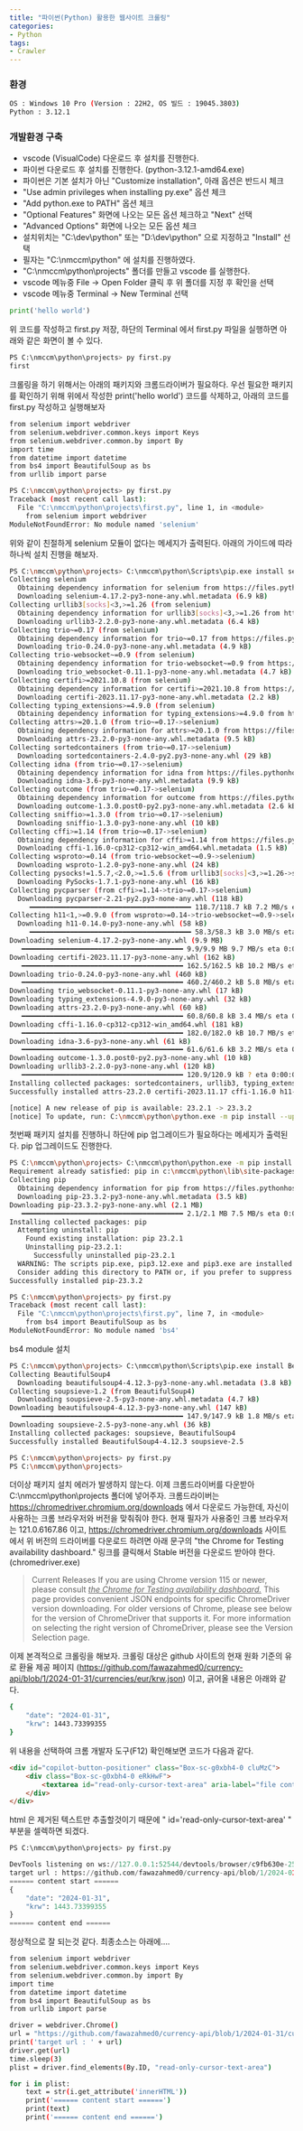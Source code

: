 ```yaml
---
title: "파이썬(Python) 활용한 웹사이트 크롤링"
categories:
- Python
tags:
- Crawler
---
```


### 환경

```bash
OS : Windows 10 Pro (Version : 22H2, OS 빌드 : 19045.3803)
Python : 3.12.1
```

### 개발환경 구축

- vscode (VisualCode) 다운로드 후 설치를 진행한다. 
- 파이썬 다운로드 후 설치를 진행한다. (python-3.12.1-amd64.exe) 
- 파이썬은 기본 설치가 아닌 "Customize installation", 아래 옵션은 반드시 체크
- "Use admin privileges when installing py.exe" 옵션 체크
- "Add python.exe to PATH" 옵션 체크
- "Optional Features" 화면에 나오는 모든 옵션 체크하고 "Next" 선택
- "Advanced Options" 화면에 나오는 모든 옵션 체크
- 설치위치는 "C:\dev\python" 또는 "D:\dev\python" 으로 지정하고 "Install" 선택
- 필자는 "C:\nmccm\python" 에 설치를 진행하였다.
- "C:\nmccm\python\projects" 폴더를 만들고 vscode 를 실행한다.
- vscode 메뉴중 File -> Open Folder 클릭 후 위 폴더를 지정 후 확인을 선택
- vscode 메뉴중 Terminal -> New Terminal 선택

```python
print('hello world')
```

위 코드를 작성하고 first.py 저장, 하단의 Terminal 에서 first.py 파일을 실행하면 아래와 같은 화면이 볼 수 있다.

```python
PS C:\nmccm\python\projects> py first.py
first
```

크롤링을 하기 위해서는 아래의 패키지와 크롬드라이버가 필요하다. 
우선 필요한 패키지를 확인하기 위해 위에서 작성한 print('hello world') 코드를 삭제하고, 아래의 코드를 first.py 작성하고 실행해보자 

```bash
from selenium import webdriver
from selenium.webdriver.common.keys import Keys
from selenium.webdriver.common.by import By
import time
from datetime import datetime
from bs4 import BeautifulSoup as bs
from urllib import parse
```

```bash
PS C:\nmccm\python\projects> py first.py
Traceback (most recent call last):
  File "C:\nmccm\python\projects\first.py", line 1, in <module>
    from selenium import webdriver
ModuleNotFoundError: No module named 'selenium'
```

위와 같이 친절하게 selenium 모듈이 없다는 메세지가 출력된다. 아래의 가이드에 따라 하나씩 설치 진행을 해보자. 

```bash
PS C:\nmccm\python\projects> C:\nmccm\python\Scripts\pip.exe install selenium
Collecting selenium
  Obtaining dependency information for selenium from https://files.pythonhosted.org/packages/97/e3/fd7272d6d2c49fd49a79a603cb28c8b5a71f8911861b4a0409b3c006a241/selenium-4.17.2-py3-none-any.whl.metadata
  Downloading selenium-4.17.2-py3-none-any.whl.metadata (6.9 kB)
Collecting urllib3[socks]<3,>=1.26 (from selenium)
  Obtaining dependency information for urllib3[socks]<3,>=1.26 from https://files.pythonhosted.org/packages/88/75/311454fd3317aefe18415f04568edc20218453b709c63c58b9292c71be17/urllib3-2.2.0-py3-none-any.whl.metadata
  Downloading urllib3-2.2.0-py3-none-any.whl.metadata (6.4 kB)
Collecting trio~=0.17 (from selenium)
  Obtaining dependency information for trio~=0.17 from https://files.pythonhosted.org/packages/14/fb/9299cf74953f473a15accfdbe2c15218e766bae8c796f2567c83bae03e98/trio-0.24.0-py3-none-any.whl.metadata
  Downloading trio-0.24.0-py3-none-any.whl.metadata (4.9 kB)
Collecting trio-websocket~=0.9 (from selenium)
  Obtaining dependency information for trio-websocket~=0.9 from https://files.pythonhosted.org/packages/48/be/a9ae5f50cad5b6f85bd2574c2c923730098530096e170c1ce7452394d7aa/trio_websocket-0.11.1-py3-none-any.whl.metadata
  Downloading trio_websocket-0.11.1-py3-none-any.whl.metadata (4.7 kB)
Collecting certifi>=2021.10.8 (from selenium)
  Obtaining dependency information for certifi>=2021.10.8 from https://files.pythonhosted.org/packages/64/62/428ef076be88fa93716b576e4a01f919d25968913e817077a386fcbe4f42/certifi-2023.11.17-py3-none-any.whl.metadata
  Downloading certifi-2023.11.17-py3-none-any.whl.metadata (2.2 kB)
Collecting typing_extensions>=4.9.0 (from selenium)
  Obtaining dependency information for typing_extensions>=4.9.0 from https://files.pythonhosted.org/packages/b7/f4/6a90020cd2d93349b442bfcb657d0dc91eee65491600b2cb1d388bc98e6b/typing_extensions-4.9.0-py3-none-any.whl.metadata  Downloading typing_extensions-4.9.0-py3-none-any.whl.metadata (3.0 kB)
Collecting attrs>=20.1.0 (from trio~=0.17->selenium)
  Obtaining dependency information for attrs>=20.1.0 from https://files.pythonhosted.org/packages/e0/44/827b2a91a5816512fcaf3cc4ebc465ccd5d598c45cefa6703fcf4a79018f/attrs-23.2.0-py3-none-any.whl.metadata
  Downloading attrs-23.2.0-py3-none-any.whl.metadata (9.5 kB)
Collecting sortedcontainers (from trio~=0.17->selenium)
  Downloading sortedcontainers-2.4.0-py2.py3-none-any.whl (29 kB)
Collecting idna (from trio~=0.17->selenium)
  Obtaining dependency information for idna from https://files.pythonhosted.org/packages/c2/e7/a82b05cf63a603df6e68d59ae6a68bf5064484a0718ea5033660af4b54a9/idna-3.6-py3-none-any.whl.metadata
  Downloading idna-3.6-py3-none-any.whl.metadata (9.9 kB)
Collecting outcome (from trio~=0.17->selenium)
  Obtaining dependency information for outcome from https://files.pythonhosted.org/packages/55/8b/5ab7257531a5d830fc8000c476e63c935488d74609b50f9384a643ec0a62/outcome-1.3.0.post0-py2.py3-none-any.whl.metadata
  Downloading outcome-1.3.0.post0-py2.py3-none-any.whl.metadata (2.6 kB)
Collecting sniffio>=1.3.0 (from trio~=0.17->selenium)
  Downloading sniffio-1.3.0-py3-none-any.whl (10 kB)
Collecting cffi>=1.14 (from trio~=0.17->selenium)
  Obtaining dependency information for cffi>=1.14 from https://files.pythonhosted.org/packages/e9/63/e285470a4880a4f36edabe4810057bd4b562c6ddcc165eacf9c3c7210b40/cffi-1.16.0-cp312-cp312-win_amd64.whl.metadata
  Downloading cffi-1.16.0-cp312-cp312-win_amd64.whl.metadata (1.5 kB)
Collecting wsproto>=0.14 (from trio-websocket~=0.9->selenium)
  Downloading wsproto-1.2.0-py3-none-any.whl (24 kB)
Collecting pysocks!=1.5.7,<2.0,>=1.5.6 (from urllib3[socks]<3,>=1.26->selenium)
  Downloading PySocks-1.7.1-py3-none-any.whl (16 kB)
Collecting pycparser (from cffi>=1.14->trio~=0.17->selenium)
  Downloading pycparser-2.21-py2.py3-none-any.whl (118 kB)
     ━━━━━━━━━━━━━━━━━━━━━━━━━━━━━━━━━━━━━━━━ 118.7/118.7 kB 7.2 MB/s eta 0:00:00
Collecting h11<1,>=0.9.0 (from wsproto>=0.14->trio-websocket~=0.9->selenium)
  Downloading h11-0.14.0-py3-none-any.whl (58 kB)
     ━━━━━━━━━━━━━━━━━━━━━━━━━━━━━━━━━━━━━━━━ 58.3/58.3 kB 3.0 MB/s eta 0:00:00
Downloading selenium-4.17.2-py3-none-any.whl (9.9 MB)
   ━━━━━━━━━━━━━━━━━━━━━━━━━━━━━━━━━━━━━━━━ 9.9/9.9 MB 9.7 MB/s eta 0:00:00
Downloading certifi-2023.11.17-py3-none-any.whl (162 kB)
   ━━━━━━━━━━━━━━━━━━━━━━━━━━━━━━━━━━━━━━━━ 162.5/162.5 kB 10.2 MB/s eta 0:00:00
Downloading trio-0.24.0-py3-none-any.whl (460 kB)
   ━━━━━━━━━━━━━━━━━━━━━━━━━━━━━━━━━━━━━━━━ 460.2/460.2 kB 5.8 MB/s eta 0:00:00
Downloading trio_websocket-0.11.1-py3-none-any.whl (17 kB)
Downloading typing_extensions-4.9.0-py3-none-any.whl (32 kB)
Downloading attrs-23.2.0-py3-none-any.whl (60 kB)
   ━━━━━━━━━━━━━━━━━━━━━━━━━━━━━━━━━━━━━━━━ 60.8/60.8 kB 3.4 MB/s eta 0:00:00
Downloading cffi-1.16.0-cp312-cp312-win_amd64.whl (181 kB)
   ━━━━━━━━━━━━━━━━━━━━━━━━━━━━━━━━━━━━━━━━ 182.0/182.0 kB 10.7 MB/s eta 0:00:00
Downloading idna-3.6-py3-none-any.whl (61 kB)
   ━━━━━━━━━━━━━━━━━━━━━━━━━━━━━━━━━━━━━━━━ 61.6/61.6 kB 3.2 MB/s eta 0:00:00
Downloading outcome-1.3.0.post0-py2.py3-none-any.whl (10 kB)
Downloading urllib3-2.2.0-py3-none-any.whl (120 kB)
   ━━━━━━━━━━━━━━━━━━━━━━━━━━━━━━━━━━━━━━━━ 120.9/120.9 kB ? eta 0:00:00
Installing collected packages: sortedcontainers, urllib3, typing_extensions, sniffio, pysocks, pycparser, idna, h11, certifi, attrs, wsproto, outcome, cffi, trio, trio-websocket, selenium
Successfully installed attrs-23.2.0 certifi-2023.11.17 cffi-1.16.0 h11-0.14.0 idna-3.6 outcome-1.3.0.post0 pycparser-2.21 pysocks-1.7.1 selenium-4.17.2 sniffio-1.3.0 sortedcontainers-2.4.0 trio-0.24.0 trio-websocket-0.11.1 typing_extensions-4.9.0 urllib3-2.2.0 wsproto-1.2.0

[notice] A new release of pip is available: 23.2.1 -> 23.3.2
[notice] To update, run: C:\nmccm\python\python.exe -m pip install --upgrade pip
```

첫번째 패키지 설치를 진행하니 하단에 pip 업그레이드가 필요하다는 메세지가 출력된다. pip 업그레이드도 진행한다.

```bash
PS C:\nmccm\python\projects> C:\nmccm\python\python.exe -m pip install --upgrade pip
Requirement already satisfied: pip in c:\nmccm\python\lib\site-packages (23.2.1)
Collecting pip
  Obtaining dependency information for pip from https://files.pythonhosted.org/packages/15/aa/3f4c7bcee2057a76562a5b33ecbd199be08cdb4443a02e26bd2c3cf6fc39/pip-23.3.2-py3-none-any.whl.metadata
  Downloading pip-23.3.2-py3-none-any.whl.metadata (3.5 kB)
Downloading pip-23.3.2-py3-none-any.whl (2.1 MB)
   ━━━━━━━━━━━━━━━━━━━━━━━━━━━━━━━━━━━━━━━━ 2.1/2.1 MB 7.5 MB/s eta 0:00:00
Installing collected packages: pip
  Attempting uninstall: pip
    Found existing installation: pip 23.2.1
    Uninstalling pip-23.2.1:
      Successfully uninstalled pip-23.2.1
  WARNING: The scripts pip.exe, pip3.12.exe and pip3.exe are installed in 'C:\nmccm\python\Scripts' which is not on PATH.
  Consider adding this directory to PATH or, if you prefer to suppress this warning, use --no-warn-script-location.
Successfully installed pip-23.3.2
```

```bash
PS C:\nmccm\python\projects> py first.py
Traceback (most recent call last):
  File "C:\nmccm\python\projects\first.py", line 7, in <module>
    from bs4 import BeautifulSoup as bs
ModuleNotFoundError: No module named 'bs4'
```

bs4 module 설치

```bash
PS C:\nmccm\python\projects> C:\nmccm\python\Scripts\pip.exe install BeautifulSoup4 
Collecting BeautifulSoup4
  Downloading beautifulsoup4-4.12.3-py3-none-any.whl.metadata (3.8 kB)
Collecting soupsieve>1.2 (from BeautifulSoup4)
  Downloading soupsieve-2.5-py3-none-any.whl.metadata (4.7 kB)
Downloading beautifulsoup4-4.12.3-py3-none-any.whl (147 kB)
   ━━━━━━━━━━━━━━━━━━━━━━━━━━━━━━━━━━━━━━━━ 147.9/147.9 kB 1.8 MB/s eta 0:00:00
Downloading soupsieve-2.5-py3-none-any.whl (36 kB)
Installing collected packages: soupsieve, BeautifulSoup4
Successfully installed BeautifulSoup4-4.12.3 soupsieve-2.5
```

```bash
PS C:\nmccm\python\projects> py first.py
PS C:\nmccm\python\projects> 
```

더이상 패키지 설치 에러가 발생하지 않는다. 이제 크롬드라이버를 다운받아 C:\nmccm\python\projects 폴더에 넣어주자. 크롬드라이버는 https://chromedriver.chromium.org/downloads 에서 다운로드 가능한데, 자신이 사용하는 크롬 브라우저와 버전을 맞춰줘야 한다. 현재 필자가 사용중인 크롬 브라우저는 121.0.6167.86 이고, https://chromedriver.chromium.org/downloads 사이트에서 위 버전의 드라이버를 다운로드 하려면 아래 문구의 "the Chrome for Testing availability dashboard." 링크를 클릭해서 Stable 버전을 다운로드 받아야 한다. (chromedriver.exe)


> Current Releases
If you are using Chrome version 115 or newer, please consult *<u>the Chrome for Testing availability dashboard.</u>* This page provides convenient JSON endpoints for specific ChromeDriver version downloading. For older versions of Chrome, please see below for the version of ChromeDriver that supports it. For more information on selecting the right version of ChromeDriver, please see the Version Selection page.


이제 본격적으로 크롤링을 해보자. 크롤링 대상은 github 사이트의 현재 원화 기준의 유로 환율 제공 페이지 (https://github.com/fawazahmed0/currency-api/blob/1/2024-01-31/currencies/eur/krw.json) 이고, 긁어올 내용은 아래와 같다. 

```bash
{
    "date": "2024-01-31",
    "krw": 1443.73399355
}
```

위 내용을 선택하여 크롬 개발자 도구(F12) 확인해보면 코드가 다음과 같다. 

```html
<div id="copilot-button-positioner" class="Box-sc-g0xbh4-0 cluMzC">
	<div class="Box-sc-g0xbh4-0 eRkHwF">
		<textarea id="read-only-cursor-text-area" aria-label="file content" aria-readonly="true" inputmode="none" tabindex="0" aria-multiline="true" aria-haspopup="false" data-gramm="false" data-gramm_editor="false" data-enable-grammarly="false" spellcheck="false" autocorrect="off" autocapitalize="off" autocomplete="off" data-ms-editor="false" class="react-blob-textarea react-blob-print-hide" style="resize: none; margin-top: -2px; padding-left: 92px; padding-right: 70px; width: 100%; background-color: unset; box-sizing: border-box; color: transparent; position: absolute; border: none; tab-size: 8; outline: none; overflow: auto hidden; height: 100px; font-size: 12px; line-height: 20px; overflow-wrap: normal; overscroll-behavior-x: none; white-space: pre; z-index: 1;">{ "date": "2024-01-31", "krw": 1443.73399355 }</textarea>
	</div>
</div>
```

html 은 제거된 텍스트만 추출할것이기 때문에 " id='read-only-cursor-text-area' " 부분을 셀렉하면 되겠다.

```python
PS C:\nmccm\python\projects> py first.py

DevTools listening on ws://127.0.0.1:52544/devtools/browser/c9fb630e-25a7-40a1-8465-87abc14cc62e
target url : https://github.com/fawazahmed0/currency-api/blob/1/2024-01-31/currencies/eur/krw.json
====== content start ======
{
    "date": "2024-01-31",
    "krw": 1443.73399355
}
====== content end ======
```

정상적으로 잘 되는것 같다. 최종소스는 아래에....

```bash
from selenium import webdriver
from selenium.webdriver.common.keys import Keys
from selenium.webdriver.common.by import By
import time
from datetime import datetime
from bs4 import BeautifulSoup as bs
from urllib import parse

driver = webdriver.Chrome()
url = "https://github.com/fawazahmed0/currency-api/blob/1/2024-01-31/currencies/eur/krw.json"
print('target url : ' + url)
driver.get(url)
time.sleep(3) 
plist = driver.find_elements(By.ID, "read-only-cursor-text-area") 

for i in plist:        
    text = str(i.get_attribute('innerHTML'))
    print('====== content start ======')
    print(text)
    print('====== content end ======')
```


